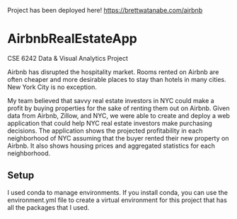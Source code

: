 Project has been deployed here! https://brettwatanabe.com/airbnb

# AirbnbRealEstateApp
CSE 6242 Data &amp; Visual Analytics Project

Airbnb has disrupted the hospitality market. Rooms rented on Airbnb are often cheaper and more desirable places to stay than hotels in many cities. New York City is no exception.

My team believed that savvy real estate investors in NYC could make a profit by buying properties for the sake of renting them out on Airbnb. Given data from Airbnb, Zillow, and NYC, we were able to create and deploy a web application that could help NYC real estate investors make purchasing decisions. The application shows the projected profitability in each neighborhood of NYC assuming that the buyer rented their new property on Airbnb. It also shows housing prices and aggregated statistics for each neighborhood.


## Setup
I used conda to manage environments. If you install conda, you can use the environment.yml file to create a virtual environment for this project that has all the packages that I used.
